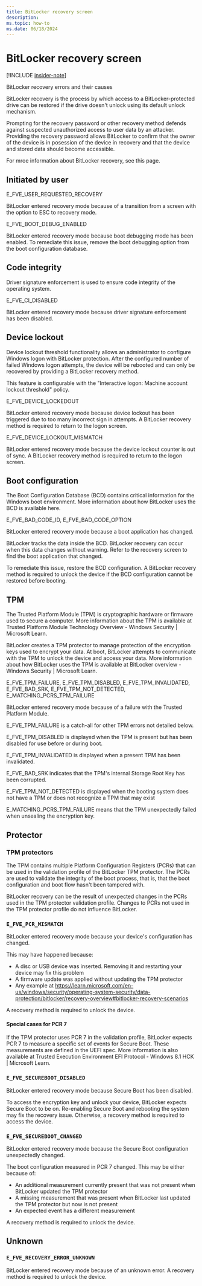 ```yaml
---
title: BitLocker recovery screen
description:
ms.topic: how-to
ms.date: 06/18/2024
---
```


# BitLocker recovery screen

[!INCLUDE [insider-note](../../../../../includes/insider/insider-note.md)]

BitLocker recovery errors and their causes

BitLocker recovery is the process by which access to a BitLocker-protected drive can be restored if the drive doesn't unlock using its default unlock mechanism.

Prompting for the recovery password or other recovery method defends against suspected unauthorized access to user data by an attacker. Providing the recovery password allows BitLocker to confirm that the owner of the device is in posession of the device in recovery and that the device and stored data should become accessible.

For mroe information about BitLocker recovery, see this page.

## Initiated by user

E_FVE_USER_REQUESTED_RECOVERY

BitLocker entered recovery mode because of a transition from a screen with the option to ESC to recovery mode.

E_FVE_BOOT_DEBUG_ENABLED

BitLocker entered recovery mode because boot debugging mode has been enabled. To remediate this issue, remove the boot debugging option from the boot configuration database.

## Code integrity

Driver signature enforcement is used to ensure code integrity of the operating system.

E_FVE_CI_DISABLED

BitLocker entered recovery mode because driver signature enforcement has been disabled.

## Device lockout

Device lockout threshold functionality allows an administrator to configure Windows logon with BitLocker protection. After the configured number of failed Windows logon attempts, the device will be rebooted and can only be recovered by providing a BitLocker recovery method.

This feature is configurable with the "Interactive logon: Machine account lockout threshold" policy.

E_FVE_DEVICE_LOCKEDOUT

BitLocker entered recovery mode because device lockout has been triggered due to too many incorrect sign in attempts. A BitLocker recovery method is required to return to the logon screen.

E_FVE_DEVICE_LOCKOUT_MISMATCH

BitLocker entered recovery mode because the device lockout counter is out of sync. A BitLocker recovery method is required to return to the logon screen.



## Boot configuration

The Boot Configuration Database (BCD) contains critical information for the Windows boot environment. More information about how BitLocker uses the BCD is available here.



E_FVE_BAD_CODE_ID, E_FVE_BAD_CODE_OPTION

BitLocker entered recovery mode because a boot application has changed.

BitLocker tracks the data inside the BCD. BitLocker recovery can occur when this data changes without warning. Refer to the recovery screen to find the boot application that changed.

To remediate this issue, restore the BCD configuration. A BitLocker recovery method is required to unlock the device if the BCD configuration cannot be restored before booting.



## TPM

The Trusted Platform Module (TPM) is cryptographic hardware or firmware used to secure a computer. More information about the TPM is available at Trusted Platform Module Technology Overview - Windows Security | Microsoft Learn.

BitLocker creates a TPM protector to manage protection of the encryption keys used to encrypt your data. At boot, BitLocker attempts to communicate with the TPM to unlock the device and access your data. More information about how BitLocker uses the TPM is available at BitLocker overview - Windows Security | Microsoft Learn.



E_FVE_TPM_FAILURE, E_FVE_TPM_DISABLED, E_FVE_TPM_INVALIDATED, E_FVE_BAD_SRK, E_FVE_TPM_NOT_DETECTED, E_MATCHING_PCRS_TPM_FAILURE

BitLocker entered recovery mode because of a failure with the Trusted Platform Module.

E_FVE_TPM_FAILURE is a catch-all for other TPM errors not detailed below.

E_FVE_TPM_DISABLED is displayed when the TPM is present but has been disabled for use before or during boot.

E_FVE_TPM_INVALIDATED is displayed when a present TPM has been invalidated.

E_FVE_BAD_SRK indicates that the TPM's internal Storage Root Key has been corrupted.

E_FVE_TPM_NOT_DETECTED is displayed when the booting system does not have a TPM or does not recognize a TPM that may exist

E_MATCHING_PCRS_TPM_FAILURE means that the TPM unexpectedly failed when unsealing the encryption key.

## Protector

### TPM protectors

The TPM contains multiple Platform Configuration Registers (PCRs) that can be used in the validation profile of the BitLocker TPM protector. The PCRs are used to validate the integrity of the boot process, that is, that the boot configuration and boot flow hasn't been tampered with.

BitLocker recovery can be the result of unexpected changes in the PCRs used in the TPM protector validation profile. Changes to PCRs not used in the TPM protector profile do not influence BitLocker.

### `E_FVE_PCR_MISMATCH`

BitLocker entered recovery mode because your device's configuration has changed.

This may have happened because:

- A disc or USB device was inserted. Removing it and restarting your device may fix this problem
- A firmware update was applied without updating the TPM protector
- Any example at https://learn.microsoft.com/en-us/windows/security/operating-system-security/data-protection/bitlocker/recovery-overview#bitlocker-recovery-scenarios

A recovery method is required to unlock the device.

#### Special cases for PCR 7

If the TPM protector uses PCR 7 in the validation profile, BitLocker expects PCR 7 to measure a specific set of events for Secure Boot. These measurements are defined in the UEFI spec. More information is also available at Trusted Execution Environment EFI Protocol - Windows 8.1 HCK | Microsoft Learn.

### `E_FVE_SECUREBOOT_DISABLED`

BitLocker entered recovery mode because Secure Boot has been disabled.

To access the encryption key and unlock your device, BitLocker expects Secure Boot to be on. Re-enabling Secure Boot and rebooting the system may fix the recovery issue. Otherwise, a recovery method is required to access the device.


### `E_FVE_SECUREBOOT_CHANGED`

BitLocker entered recovery mode because the Secure Boot configuration unexpectedly changed.

The boot configuration measured in PCR 7 changed. This may be either because of:

- An additional measurement currently present that was not present when BitLocker updated the TPM protector
- A missing measurement that was present when BitLocker last updated the TPM protector but now is not present
- An expected event has a different measurement

A recovery method is required to unlock the device.

## Unknown

### `E_FVE_RECOVERY_ERROR_UNKNOWN`

BitLocker entered recovery mode because of an unknown error. A recovery method is required to unlock the device.